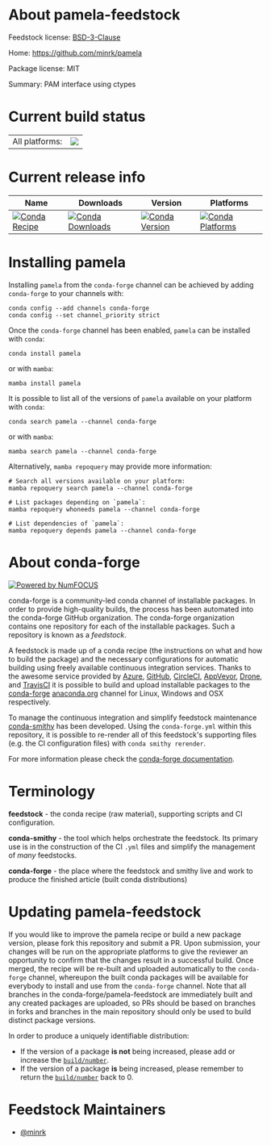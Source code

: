 About pamela-feedstock
======================

Feedstock license: [BSD-3-Clause](https://github.com/conda-forge/pamela-feedstock/blob/main/LICENSE.txt)

Home: https://github.com/minrk/pamela

Package license: MIT

Summary: PAM interface using ctypes

Current build status
====================


<table><tr><td>All platforms:</td>
    <td>
      <a href="https://dev.azure.com/conda-forge/feedstock-builds/_build/latest?definitionId=3187&branchName=main">
        <img src="https://dev.azure.com/conda-forge/feedstock-builds/_apis/build/status/pamela-feedstock?branchName=main">
      </a>
    </td>
  </tr>
</table>

Current release info
====================

| Name | Downloads | Version | Platforms |
| --- | --- | --- | --- |
| [![Conda Recipe](https://img.shields.io/badge/recipe-pamela-green.svg)](https://anaconda.org/conda-forge/pamela) | [![Conda Downloads](https://img.shields.io/conda/dn/conda-forge/pamela.svg)](https://anaconda.org/conda-forge/pamela) | [![Conda Version](https://img.shields.io/conda/vn/conda-forge/pamela.svg)](https://anaconda.org/conda-forge/pamela) | [![Conda Platforms](https://img.shields.io/conda/pn/conda-forge/pamela.svg)](https://anaconda.org/conda-forge/pamela) |

Installing pamela
=================

Installing `pamela` from the `conda-forge` channel can be achieved by adding `conda-forge` to your channels with:

```
conda config --add channels conda-forge
conda config --set channel_priority strict
```

Once the `conda-forge` channel has been enabled, `pamela` can be installed with `conda`:

```
conda install pamela
```

or with `mamba`:

```
mamba install pamela
```

It is possible to list all of the versions of `pamela` available on your platform with `conda`:

```
conda search pamela --channel conda-forge
```

or with `mamba`:

```
mamba search pamela --channel conda-forge
```

Alternatively, `mamba repoquery` may provide more information:

```
# Search all versions available on your platform:
mamba repoquery search pamela --channel conda-forge

# List packages depending on `pamela`:
mamba repoquery whoneeds pamela --channel conda-forge

# List dependencies of `pamela`:
mamba repoquery depends pamela --channel conda-forge
```


About conda-forge
=================

[![Powered by
NumFOCUS](https://img.shields.io/badge/powered%20by-NumFOCUS-orange.svg?style=flat&colorA=E1523D&colorB=007D8A)](https://numfocus.org)

conda-forge is a community-led conda channel of installable packages.
In order to provide high-quality builds, the process has been automated into the
conda-forge GitHub organization. The conda-forge organization contains one repository
for each of the installable packages. Such a repository is known as a *feedstock*.

A feedstock is made up of a conda recipe (the instructions on what and how to build
the package) and the necessary configurations for automatic building using freely
available continuous integration services. Thanks to the awesome service provided by
[Azure](https://azure.microsoft.com/en-us/services/devops/), [GitHub](https://github.com/),
[CircleCI](https://circleci.com/), [AppVeyor](https://www.appveyor.com/),
[Drone](https://cloud.drone.io/welcome), and [TravisCI](https://travis-ci.com/)
it is possible to build and upload installable packages to the
[conda-forge](https://anaconda.org/conda-forge) [anaconda.org](https://anaconda.org/)
channel for Linux, Windows and OSX respectively.

To manage the continuous integration and simplify feedstock maintenance
[conda-smithy](https://github.com/conda-forge/conda-smithy) has been developed.
Using the ``conda-forge.yml`` within this repository, it is possible to re-render all of
this feedstock's supporting files (e.g. the CI configuration files) with ``conda smithy rerender``.

For more information please check the [conda-forge documentation](https://conda-forge.org/docs/).

Terminology
===========

**feedstock** - the conda recipe (raw material), supporting scripts and CI configuration.

**conda-smithy** - the tool which helps orchestrate the feedstock.
                   Its primary use is in the construction of the CI ``.yml`` files
                   and simplify the management of *many* feedstocks.

**conda-forge** - the place where the feedstock and smithy live and work to
                  produce the finished article (built conda distributions)


Updating pamela-feedstock
=========================

If you would like to improve the pamela recipe or build a new
package version, please fork this repository and submit a PR. Upon submission,
your changes will be run on the appropriate platforms to give the reviewer an
opportunity to confirm that the changes result in a successful build. Once
merged, the recipe will be re-built and uploaded automatically to the
`conda-forge` channel, whereupon the built conda packages will be available for
everybody to install and use from the `conda-forge` channel.
Note that all branches in the conda-forge/pamela-feedstock are
immediately built and any created packages are uploaded, so PRs should be based
on branches in forks and branches in the main repository should only be used to
build distinct package versions.

In order to produce a uniquely identifiable distribution:
 * If the version of a package **is not** being increased, please add or increase
   the [``build/number``](https://docs.conda.io/projects/conda-build/en/latest/resources/define-metadata.html#build-number-and-string).
 * If the version of a package **is** being increased, please remember to return
   the [``build/number``](https://docs.conda.io/projects/conda-build/en/latest/resources/define-metadata.html#build-number-and-string)
   back to 0.

Feedstock Maintainers
=====================

* [@minrk](https://github.com/minrk/)

